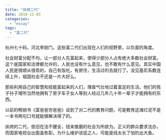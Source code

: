 ```yaml
---
title: "纨绔二代"
date: 2010-11-03
categories: 
  - "essay"
tags: 
  - "富二代"
---
```


杭州七十码，河北李刚门。这些富二代们出现在人们的视野里，以负面的角度。

社会财富分配不均，让一部分人先富起来，使得少部分人占有绝大多数社会财富。这个是国家和法律都允许的，人民也没有什么意见，也不敢有什么意见。其实中国人民是很顺从很乖的，自己有饭吃，有房住，生活过的去就行了。没见基尼系数连续上升，祖国社会不还是一片大好么。

那些利用自己的智慧和技能富起来的人们，理直气壮地过着富足的生活。他们的孩子孙子理所当然地拥有了房子车子女人等别人经过几年几十年一辈子才能拥有的东西。

以前的畅销书《富爸爸穷爸爸》谈到了对二代的教育问题，可是教育这滩烂泥不是一本书两句口号就能够解决得了的。

纨绔的二代，依旧在法不健全，钱来推磨的社会为所欲为。正义的群众要求法办，而国家电视台出面盖弥彰。为什么维护该惩之人，可能是线太长了怕钓出大鱼。

